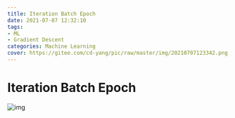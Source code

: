 ```yaml
---
title: Iteration Batch Epoch
date: 2021-07-07 12:32:10
tags: 
- ML
- Gradient Descent
categories: Machine Learning
cover: https://gitee.com/cd-yang/pic/raw/master/img/20210707123342.png
---
```


# Iteration Batch Epoch

![img](https://gitee.com/cd-yang/pic/raw/master/img/20210707123342.png)

